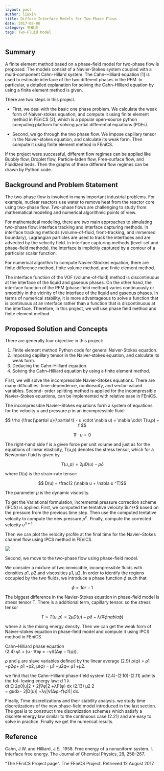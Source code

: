 ```yaml
---
layout: post
author: liuxin
title: Diffuse Interface Models for Two-Phase Flows   
date: 2017-08-08
category: 多相流
tags: Two-Fluid Model
---
```


## Summary 
A finite element method based on a phase-field model for two-phase flow is proposed. The models consist of a Navier-Stokes system coupled with a multi-component Cahn-Hillard system. The Cahn–Hilliard equation [1] is used to estimate interface of the two different phases in the PFM. In particular, a detailed explanation for solving the Cahn–Hilliard equation by using a finite element method is given. 

There are two steps in this project. 

* First, we deal with the basic one phase problem. We calculate the weak form of Naiver-stokes equation, and compute it using finite element method in FEniCS [2], which is a popular open-source python computing platform for solving partial differential equations (PDEs). 

* Second, we go through the two phase flow. We impose capillary tensor in the Naiver-stokes equation, and calculate its weak form. Then compute it using finite element method in FEniCS.

If the project were successful, different flow regimes can be applied like Bubbly flow, Droplet flow, Particle-laden flow, Free-surface flow, and Fluidized beds. Then the graphs of these different flow regimes can be drawn by Python code.

## Background and Problem Statement 

The two-phase flow is involved in many important industrial problems. For example, nuclear reactors use water to remove heat from the reactor core using two-phase flow. Two-phase flows are challenging to study from mathematical modeling and numerical algorithmic points of view.

For mathematical modeling, there are two main approaches to simulating two-phase flow: interface tracking and interface capturing methods. In interface tracking methods (volume-of-fluid, front-tracking, and immersed boundary), Lagrangian particles are used to track the interfaces and are advected by the velocity field. In interface capturing methods (level-set and phase-field methods), the interface is implicitly captured by a contour of a particular scalar function.

For numerical algorithm to compute Navier-Stockes equation, there are finite difference method, finite volume method, and finite element method.

The interface function of the VOF (volume-of-fluid) method is discontinuous at the interface of the liquid and gaseous phases. On the other hand, the interface function of the PFM (phase-field method) varies continuously or smoothly in the vicinity of the interface of the liquid and gaseous phases. In terms of numerical stability, it is more advantageous to solve a function that is continuous at an interface rather than a function that is discontinuous at the interface. Therefore, in this project, we will use phase field method and finite element method.

## Proposed Solution and Concepts 
There are generally four objective in this project:

1. Finite element method Python code for general Naiver-Stokes equation.
2. Imposing capillary tensor in the Naiver-stokes equation, and calculate its weak form.
3. Deducing the Cahn–Hilliard equation.
4. Solving the Cahn–Hilliard equation by using a finite element method.

First, we will solve the incompressible Navier–Stokes equations. There are many difficulties: time-dependence, nonlinearity, and vector-valued variables. Second- order splitting method is applied for the incompressible Navier–Stokes equations, can be implemented with relative ease in FEniCS. 

The incompressible Navier–Stokes equations form a system of equations for the velocity u and pressure p in an incompressible fluid: 

$$ \rho (\frac{\partial u}{\partial t} - u \cdot \nabla u) = \nabla \cdot T(u,p) + f $$

$$ \nabla \cdot u = 0$$

The right-hand side f is a given force per unit volume and just as for the equations of linear elasticity, T(u,p) denotes the stress tensor, which for a Newtonian fluid is given by 

$$ T(u,p) = 2\mu D(u) - p \delta $$

where D(u) is the strain-rate tensor:

$$ D(u) = \frac12 (\nabla u + \nabla u ^T)$$

The parameter $\mu$ is the dynamic viscosity. 

To get the Variational formulation, incremental pressure correction scheme (IPCS) is applied. First, we computed the tentative velocity $u^\*$ based on the pressure from the previous time step. Then use the computed tentative velocity to compute the new pressure $p^n$. Finally, compute the corrected velocity $u^{n+1}$. 

Then we can plot the velocity profile at the final time for the Navier–Stokes channel flow using IPCS method in FEniCS.

![][image-1]

Second, we move to the two-phase flow using phase-field model. 

We consider a mixture of two immiscible, incompressible fluids with densities ρ1, ρ2 and viscosities μ1, μ2. In order to identify the regions occupied by the two fluids, we introduce a phase function $\phi$ such that 

$$ \phi = 1 or -1$$

The biggest difference in the Navier-Stokes equation in phase-field model is stress tensor T. There is a additional term, capillary tensor. so the stress tensor

$$T = T(u,p) = 2\mu D(u) - p \delta - \lambda(\nabla \phi nabla \phi)$$

where $\lambda$ is the mixing energy density. Then we can get the weak form of Naiver-stokes equation in phase-field model and compute it using IPCS method in FEniCS.


Cahn–Hilliard phase equation  
(2.4) φt + (u · ∇)φ = −γΔ(Δφ − f(φ)), 

ρ and μ are slave variables defined by the linear average (2.9) ρ(φ) = ρ1 −ρ2φ+ ρ1 +ρ2, μ(φ) = μ1 −μ2φ+ μ1 +μ2. 

we find that the Cahn–Hilliard phase-field system (2.4)-(2.10)-(2.11) admits the fol- lowing energy law: 
d 1 λ   
dt Ω 2ρ0|u|2 + 2|∇φ|2 +λF(φ) dx 
(2.13) μ2 2   
= gudx− 2|D(u)| +λγ|∇(Δφ−f(φ))| dx. 


Finally, Time discretizations and their stability analysis. we study time discretizations of the new phase-field model introduced in the last section. The goal is to construct time discretization schemes which satisfy a discrete energy law similar to the continuous case (2.21) and are easy to solve in practice. 
Finally we get the numerical results. 









## Reference 
Cahn, J.W. and Hilliard, J.E., 1958. Free energy of a nonuniform system. I. Interface free energy. The Journal of Chemical Physics, 28, 258–267. 

"The FEniCS Project page". The FEniCS Project. Retrieved 12 August 2017.
  

 


[image-1]:	http://wx2.sinaimg.cn/mw690/8db2c8cbgy1figv9d3ms7j20ik09umzv.jpg